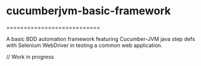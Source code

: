 # cucumberjvm-basic-framework
===========================

A basic BDD automation framework featuring Cucumber-JVM java step defs with Selenium WebDriver in testing a common web application.

// Work in progress
